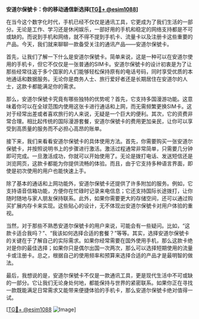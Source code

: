**安道尔保號卡：你的移动通信新选择[[TG💪+ @esim1088](https://t.me/s/esim1088)]**

在当今这个数字化时代，手机已经不仅仅是通讯工具，它更成为了我们生活的一部分。无论是工作、学习还是休闲娱乐，一部好用的手机和稳定的网络支持都是不可或缺的。而说到手机和网络，就不得不提到手机卡、流量卡以及注册卡这些重要的产品。今天，我们就来聊聊一款备受关注的通讯产品——安道尔保號卡。

首先，让我们了解一下什么是安道尔保號卡。简单来说，这是一种可以在安道尔使用的手机卡，但它不仅仅是一张普通的SIM卡。安道尔保號卡的设计初衷是为了让那些经常往返于多个国家的人们能够轻松保持原有的电话号码，同时享受优质的本地通话和数据服务。无论你是商务人士、旅行爱好者还是长期居住在安道尔的人士，这款卡都能满足你的需求。

那么，安道尔保號卡究竟有哪些独特的优势呢？首先，它支持多国漫游功能。这意味着你可以在全球范围内使用这张卡进行通话和上网，而无需频繁更换SIM卡。这对于经常出差或者喜欢旅行的人来说，无疑是一个巨大的便利。其次，它的资费非常合理。相比起传统的国际漫游套餐，安道尔保號卡的费用更加亲民，让你可以享受到高质量的服务而不必担心高昂的账单。

接下来，我们来看看安道尔保號卡的具体使用方法。首先，你需要购买一张安道尔保號卡，并按照说明书上的步骤进行激活。激活过程通常非常简单，只需要几分钟即可完成。一旦激活成功，你就可以开始使用了。无论是拨打电话、发送短信还是浏览网页，这款卡都能为你提供流畅的体验。而且，由于它支持多种语言界面，即使是初次使用的用户也能快速上手。

除了基本的通话和上网功能外，安道尔保號卡还提供了许多附加的服务。例如，它支持语音信箱功能，方便你在忙碌时记录来电信息；它还支持国际长途拨打，让你随时随地与家人朋友保持联系。此外，如果你需要更大的存储空间，还可以通过购买扩展内存卡来实现。这些贴心的设计，无不体现出安道尔保號卡对用户体验的重视。

当然，对于那些不熟悉安道尔保號卡的用户来说，可能会有一些疑问。比如，“这款卡适合我吗？”、“我该如何选择合适的套餐？”等等。其实，选择安道尔保號卡的关键在于了解自己的实际需求。如果你经常需要在国外使用手机，那么这款卡绝对是你的最佳选择；如果你只是偶尔出国一次两次，那么可以选择短期使用的流量卡或注册卡。总之，根据自己的使用频率和预算来选择合适的产品才是最明智的做法。

最后，我想说的是，安道尔保號卡不仅是一款通讯工具，更是现代生活中不可或缺的一部分。它让我们无论身处何地，都能保持与世界的紧密联系。如果你正在寻找一款既能满足日常需求又能带来便捷体验的手机卡，那么安道尔保號卡绝对值得一试。

[[TG💪+ @esim1088](https://t.me/s/esim1088) ![Image](https://i.postimg.cc/4NQfJmqS/Snipaste-2025-05-13-00-14-12.png)]